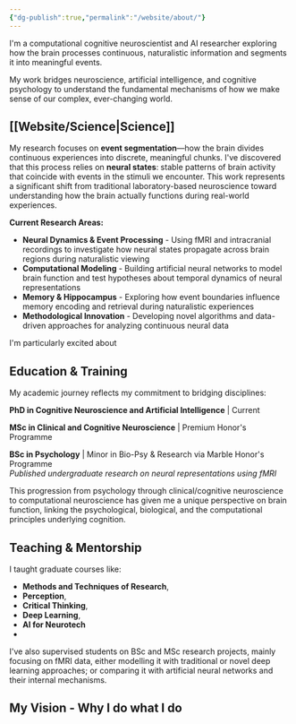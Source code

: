 ```yaml
---
{"dg-publish":true,"permalink":"/website/about/"}
---
```



I'm a computational cognitive neuroscientist and AI researcher exploring how the brain processes continuous, naturalistic information and segments it into meaningful events. 

My work bridges neuroscience, artificial intelligence, and cognitive psychology to understand the fundamental mechanisms of how we make sense of our complex, ever-changing world.

## [[Website/Science\|Science]]

My research focuses on **event segmentation**—how the brain divides continuous experiences into discrete, meaningful chunks. I've discovered that this process relies on **neural states**: stable patterns of brain activity that coincide with events in the stimuli we encounter. This work represents a significant shift from traditional laboratory-based neuroscience toward understanding how the brain actually functions during real-world experiences.

**Current Research Areas:**

- **Neural Dynamics & Event Processing** - Using fMRI and intracranial recordings to investigate how neural states propagate across brain regions during naturalistic viewing
- **Computational Modeling** - Building artificial neural networks to model brain function and test hypotheses about temporal dynamics of neural representations
- **Memory & Hippocampus** - Exploring how event boundaries influence memory encoding and retrieval during naturalistic experiences
- **Methodological Innovation** - Developing novel algorithms and data-driven approaches for analyzing continuous neural data

I'm particularly excited about

## Education & Training

My academic journey reflects my commitment to bridging disciplines:

**PhD in Cognitive Neuroscience and Artificial Intelligence** | Current  

**MSc in Clinical and Cognitive Neuroscience** | Premium Honor's Programme 

**BSc in Psychology** | Minor in Bio-Psy & Research via Marble Honor's Programme  
_Published undergraduate research on neural representations using fMRI_

This progression from psychology through clinical/cognitive neuroscience to computational neuroscience has given me a unique perspective on brain function, linking the psychological, biological, and the computational principles underlying cognition.

## Teaching & Mentorship

I taught graduate courses like:
- **Methods and Techniques of Research**, 
- **Perception**, 
- **Critical Thinking**,  
- **Deep Learning**,
- **AI for Neurotech**
- 

I've also supervised students on BSc and MSc research projects, mainly focusing on fMRI data, either modelling it with traditional or novel deep learning approaches; or comparing it with artificial neural networks and their internal mechanisms.
## My Vision - Why I do what I do

